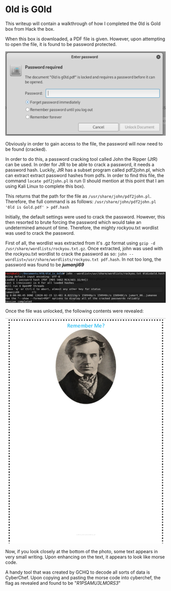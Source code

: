 # 0ld is G0ld

This writeup will contain a walkthrough of how I completed the 0ld is Gold box from Hack the box.

When this box is downloaded, a PDF file is given. However, upon attempting to open the file, it is found to be password protected. 

![](https://github.com/Av3rageJoe/CTFs/blob/master/HTB/Images/Screenshot%202020-02-15%20at%2013.06.34.png)

Obviously in order to gain access to the file, the password will now need to be found (cracked).

In order to do this, a password cracking tool called John the Ripper (JtR) can be used. In order for JtR to be able to crack a password, it needs a password hash. Luckily, JtR has a subset program called pdf2john.pl, which can extract extract password hashes from pdfs. In order to find this file, the command `locate pdf2john.pl` is run (I should mention at this point that I am using Kali Linux to complete this box). 

This returns that the path for the file as `/usr/share/john/pdf2john.pl`. Therefore, the full command is as follows: `/usr/share/john/pdf2john.pl '0ld is Gold.pdf' > pdf.hash`

Initially, the default settings were used to crack the password. However, this then resorted to brute forcing the password which would take an undetermined amount of time. Therefore, the mighty rockyou.txt wordlist was used to crack the password.

First of all, the wordlist was extracted from it's .gz format using `gzip -d /usr/share/wordlists/rockyou.txt.gz`. Once extracted, john was used with the rockyou.txt wordlist to crack the password as so: `john --wordlist=/usr/share/wordlists/rockyou.txt pdf.hash`. In not too long, the password was found to be ***jumanji69***

![](https://github.com/Av3rageJoe/CTFs/blob/master/HTB/Images/Screenshot%202020-02-15%20at%2013.20.56.png)

Once the file was unlocked, the following contents were revealed:

![](https://github.com/Av3rageJoe/CTFs/blob/master/HTB/Images/Screenshot%202020-02-15%20at%2013.26.14.png)

Now, if you look closely at the bottom of the photo, some text appears in very small writing. Upon enhancing on the text, it appears to look like morse code. 

A handy tool that was created by GCHQ to decode all sorts of data is CyberChef. Upon copying and pasting the morse code into cyberchef, the flag as revealed and found to be "*R1PSAMU3LMORS3*"
